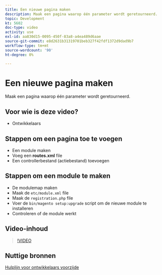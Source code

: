 ```yaml
---
title: Een nieuwe pagina maken
description: Maak een pagina waarop één parameter wordt geretourneerd.
topic: Development
kt: 5602
doc-type: video
activity: use
exl-id: aa830d15-0095-450f-83a8-a4ea489d6aae
source-git-commit: e8d2631b31319701beb327f42fdf1372d9dad9b7
workflow-type: tm+mt
source-wordcount: '90'
ht-degree: 0%

---
```


# Een nieuwe pagina maken

Maak een pagina waarop één parameter wordt geretourneerd.

## Voor wie is deze video?

- Ontwikkelaars

## Stappen om een pagina toe te voegen

- Een module maken
- Voeg een **routes.xml** file
- Een controllerbestand (actiebestand) toevoegen

## Stappen om een module te maken

- De modulemap maken
- Maak de `etc/module.xml` file
- Maak de `registration.php` file
- Voer de `bin/magento setup:upgrade` script om de nieuwe module te installeren
- Controleren of de module werkt

## Video-inhoud

>[!VIDEO](https://video.tv.adobe.com/v/35816?quality=12&learn=on)

## Nuttige bronnen

[Hulplijn voor ontwikkelaars voorzijde](https://developer.adobe.com/commerce/frontend-core/guide/)
